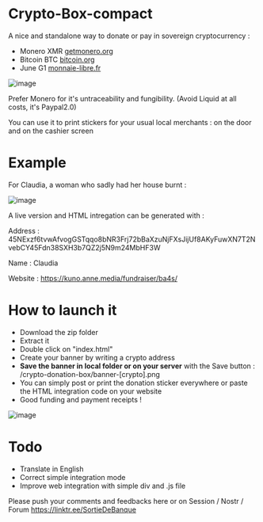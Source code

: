 # Crypto-Box-compact
A nice and standalone way to donate or pay in sovereign cryptocurrency : 
- Monero XMR  [getmonero.org](https://www.getmonero.org/)
- Bitcoin BTC  [bitcoin.org](https://bitcoin.org/)
- June G1 [monnaie-libre.fr](https://monnaie-libre.fr/)

![image](https://github.com/user-attachments/assets/2a884c99-ea84-4caa-b90d-cd2ed63b1fe3)

Prefer Monero for it's untraceability and fungibility.
(Avoid Liquid at all costs, it's Paypal2.0)

You can use it to print stickers for your usual local merchants : on the door and on the cashier screen

# Example
For Claudia, a woman who sadly had her house burnt :

![image](https://github.com/user-attachments/assets/06ae3a08-9064-4178-a0c4-10a559f5a1d5)

A live version and HTML intregation can be generated with :

Address : 45NExzf6tvwAfvogGSTqqo8bNR3Frj72bBaXzuNjFXsJijUf8AKyFuwXN7T2NvebCY45Fdn38SXH3b7QZ2j5N9m24MbHF3W

Name : Claudia

Website : https://kuno.anne.media/fundraiser/ba4s/

# How to launch it

- Download the zip folder
- Extract it
- Double click on "index.html"
- Create your banner by writing a crypto address
- **Save the banner in local folder or on your server** with the Save button : /crypto-donation-box/banner-[crypto].png
- You can simply post or print the donation sticker everywhere or paste the HTML integration code on your website
- Good funding and payment receipts !

![image](https://github.com/user-attachments/assets/9b87163b-0e25-42bb-813b-6abe55c515f0)


# Todo 
- Translate in English 
- Correct simple integration mode
- Improve web integration with simple div and .js file

Please push your comments and feedbacks here or on Session / Nostr / Forum 
https://linktr.ee/SortieDeBanque
